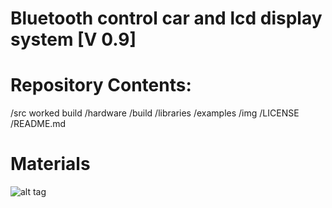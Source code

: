 Bluetooth control car and lcd display system [V 0.9]
===================================

Repository Contents:
===================================
/src worked build
/hardware 
/build 
/libraries 
/examples 
/img 
/LICENSE 
/README.md 

Materials
===================================
![alt tag](https://github.com/oscar666666/cs207project/blob/master/img/Cap87654ture.JPG)
